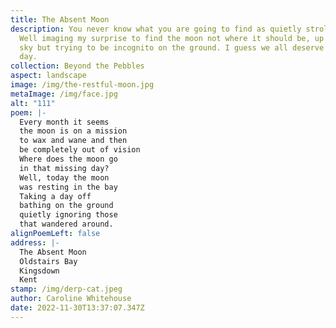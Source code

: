 ```yaml
---
title: The Absent Moon
description: You never know what you are going to find as quietly stroll along.
  Well imaging my surprise to find the moon not where it should be, up in the
  sky but trying to be incognito on the ground. I guess we all deserve a rest
  day.
collection: Beyond the Pebbles
aspect: landscape
image: /img/the-restful-moon.jpg
metaImage: /img/face.jpg
alt: "111"
poem: |-
  Every month it seems 
  the moon is on a mission 
  to wax and wane and then 
  be completely out of vision
  Where does the moon go 
  in that missing day?
  Well, today the moon 
  was resting in the bay
  Taking a day off 
  bathing on the ground
  quietly ignoring those
  that wandered around.
alignPoemLeft: false
address: |-
  The Absent Moon
  Oldstairs Bay
  Kingsdown
  Kent
stamp: /img/derp-cat.jpeg
author: Caroline Whitehouse
date: 2022-11-30T13:37:07.347Z
---
```

